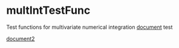 # multIntTestFunc
Test functions for multivariate numerical integration
<a href="documentation_test_functions.pdf">document</a>
test

<a href="https://docs.google.com/viewer?url=https://github.com/KlausHerrmann/multIntTestFunc/blob/main/documentation_test_functions.pdf">document2</a>


